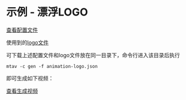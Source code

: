 # 示例 - 漂浮LOGO

[查看配置文件](examples/animation-logo.json)

使用到的[logo文件](examples/animation-logo.png)

可下载上述配置文件和logo文件放在同一目录下，命令行进入该目录后执行

`mtav -c gen -f animation-logo.json`  

即可生成如下视频： 

[查看生成视频](examples/animation-logo.mp4)


